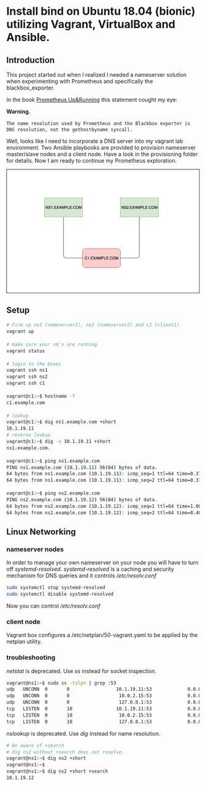 
# Install bind on Ubuntu 18.04 (bionic) utilizing Vagrant, VirtualBox and Ansible.

## Introduction

This project started out when I realized I needed a nameserver solution when experimenting
with Prometheus and specifically the blackbox_exporter.

In the book [Prometheus Up&Running](https://learning.oreilly.com/library/view/prometheus-up/9781492034131/) this statement cought my eye:

**Warning.**
```
The name resolution used by Prometheus and the Blackbox exporter is DNS resolution, not the gethostbyname syscall.
```

Well, looks like I need to incorporate a DNS server into my vagrant lab environment.
Two Ansible playbooks are provided to provision nameserver master/slave nodes and a client node.
Have a look in the provisioning folder for details. 
Now I am ready to continue my Prometheus exploration.

![alt text][diagram]

## Setup

```bash
# Fire up ns1 (nameserver1), ns2 (nameserver2) and c1 (client1)
vagrant up

# make sure your vm's are running
vagrant status

# login to the boxes
vagrant ssh ns1
vagrant ssh ns2
vagrant ssh c1

vagrant@c1:~$ hostname -f
c1.example.com

# lookup
vagrant@c1:~$ dig ns1.example.com +short
10.1.19.11
# reverse lookup
vagrant@c1:~$ dig -x 10.1.19.11 +short
ns1.example.com.

vagrant@c1:~$ ping ns1.example.com
PING ns1.example.com (10.1.19.11) 56(84) bytes of data.
64 bytes from ns1.example.com (10.1.19.11): icmp_seq=1 ttl=64 time=0.373 ms
64 bytes from ns1.example.com (10.1.19.11): icmp_seq=2 ttl=64 time=0.373 ms

vagrant@c1:~$ ping ns2.example.com
PING ns2.example.com (10.1.19.12) 56(84) bytes of data.
64 bytes from ns2.example.com (10.1.19.12): icmp_seq=1 ttl=64 time=1.00 ms
64 bytes from ns2.example.com (10.1.19.12): icmp_seq=2 ttl=64 time=0.409 ms
```

## Linux Networking


### nameserver nodes

In order to manage your own nameserver on your node you will have to turn off *systemd-resolved*.
*systemd-resolved* is a caching and security mechanism for DNS queries and it controls */etc/resolv.conf*

```bash
sudo systemctl stop systemd-resolved
sudo systemctl disable systemd-resolved
```

Now you can control */etc/resolv.conf*


### client node

Vagrant box configures a /etc/netplan/50-vagrant.yaml to be applied by the netplan utility.


### troubleshooting

*netstat* is deprecated. Use *ss* instead for socket inspection.

```bash
vagrant@ns1:~$ sudo ss -tulpn | grep :53
udp   UNCONN  0       0                 10.1.19.11:53             0.0.0.0:*      users:(("named",pid=2926,fd=514))
udp   UNCONN  0       0                  10.0.2.15:53             0.0.0.0:*      users:(("named",pid=2926,fd=513))
udp   UNCONN  0       0                  127.0.0.1:53             0.0.0.0:*      users:(("named",pid=2926,fd=512))
tcp   LISTEN  0       10                10.1.19.11:53             0.0.0.0:*      users:(("named",pid=2926,fd=23))
tcp   LISTEN  0       10                 10.0.2.15:53             0.0.0.0:*      users:(("named",pid=2926,fd=22))
tcp   LISTEN  0       10                 127.0.0.1:53             0.0.0.0:*      users:(("named",pid=2926,fd=21))
```

*nslookup* is deprecated. Use *dig* instead for name resolution.
```bash
# be aware of +search
# dig ns2 without +search does not resolve.
vagrant@ns1:~$ dig ns2 +short
vagrant@ns1:~$
vagrant@ns1:~$ dig ns2 +short +search
10.1.19.12
```

[diagram]: https://github.com/bjarteb/vagrant-bind/blob/master/images/vagrant-bind.png "Diagram"

